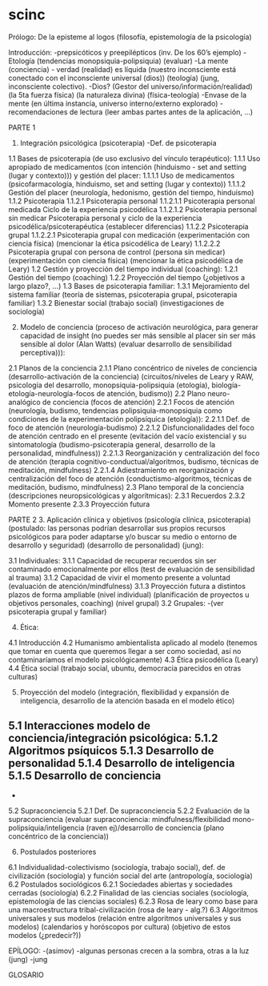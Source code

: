 # scinc
 
Prólogo:
De la episteme al logos (filosofía, epistemología de la psicología)

Introducción:
-prepsicóticos y preepilépticos (inv. De los 60’s ejemplo)
-Etología (tendencias monopsiquia-polipsiquia) (evaluar)
-La mente (conciencia) - verdad (realidad) es líquida (nuestro inconsciente está conectado con el inconsciente universal (dios)) (teología) (jung, inconsciente colectivo).
-Dios? (Gestor del universo/información/realidad) (la 5ta fuerza física) (la naturaleza divina) (física-teología)
-Envase de la mente (en última instancia, universo interno/externo explorado)
-recomendaciones de lectura (leer ambas partes antes de la aplicación, ...)
 
PARTE 1
1. Integración psicológica (psicoterapia)
-Def. de psicoterapia

1.1 Bases de psicoterapia (de uso exclusivo del vínculo terapéutico):
1.1.1 Uso apropiado de medicamentos (con intención (hinduismo - set and setting (lugar y contexto))) y gestión del placer:
1.1.1.1 Uso de medicamentos (psicofarmacología, hinduismo, set and setting (lugar y contexto))
1.1.1.2 Gestión del placer (neurología, hedonismo, gestión del tiempo, hinduismo)
1.1.2 Psicoterapia
1.1.2.1 Psicoterapia personal
1.1.2.1.1 Psicoterapia personal medicada
Ciclo de la experiencia psicodélica
1.1.2.1.2 Psicoterapia personal sin medicar
Psicoterapia personal y ciclo de la experiencia psicodélica/psicoterapéutica (establecer diferencias)
1.1.2.2 Psicoterapia grupal
1.1.2.2.1 Psicoterapia grupal con medicación (experimentación con ciencia física) (mencionar la ética psicodélica de Leary)
1.1.2.2.2 Psicoterapia grupal con persona de control (persona sin medicar) (experimentación con ciencia física) (mencionar la ética psicodélica de Leary)
1.2 Gestión y proyección del tiempo individual (coaching):
1.2.1 Gestión del tiempo (coaching)
1.2.2 Proyección del tiempo (¿objetivos a largo plazo?, ...)
1.3 Bases de psicoterapia familiar:
1.3.1 Mejoramiento del sistema familiar (teoría de sistemas, psicoterapia grupal, psicoterapia familiar)
1.3.2 Bienestar social (trabajo social) (investigaciones de sociología)

2. Modelo de conciencia (proceso de activación neurológica, para generar capacidad de insight (no puedes ser más sensible al placer sin ser más sensible al dolor (Alan Watts) (evaluar desarrollo de sensibilidad perceptiva))):

2.1 Planos de la conciencia
2.1.1 Plano concéntrico de niveles de conciencia (desarrollo-activación de la conciencia) (circuitos/niveles de Leary y RAW, psicología del desarrollo, monopsiquia-polipsiquia (etología), biología-etología-neurología-focos de atención, budismo))
2.2 Plano neuro-analógico de conciencia (focos de atención)
2.2.1 Focos de atención (neurología, budismo, tendencias polipsiquia-monopsiquia como condiciones de la experimentación polipsíquica (etología)):
2.2.1.1 Def. de foco de atención (neurología-budismo)
2.2.1.2 Disfuncionalidades del foco de atención centrado en el presente (evitación del vacío existencial y su sintomatología (budismo-psicoterapia general, desarrollo de la personalidad, mindfulness))
2.2.1.3 Reorganización y centralización del foco de atención (terapia cognitivo-conductual/algoritmos, budismo, técnicas de meditación, mindfulness)
2.2.1.4 Adiestramiento en reorganización y centralización del foco de atención (conductismo-algoritmos, técnicas de meditación, budismo, mindfulness)
2.3 Plano temporal de la conciencia (descripciones neuropsicológicas y algorítmicas):
2.3.1 Recuerdos
2.3.2 Momento presente
2.3.3 Proyección futura

PARTE 2
3. Aplicación clínica y objetivos (psicología clínica, psicoterapia) (postulado: las personas podrían desarrollar sus propios recursos psicológicos para poder adaptarse y/o buscar su medio o entorno de desarrollo y seguridad) (desarrollo de personalidad) (jung):

3.1 Individuales:
3.1.1 Capacidad de recuperar recuerdos sin ser contaminado emocionalmente por ellos (test de evaluación de sensibilidad al trauma)
3.1.2 Capacidad de vivir el momento presente a voluntad (evaluación de atención/mindfulness)
3.1.3 Proyección futura a distintos plazos de forma ampliable (nivel individual) (planificación de proyectos u objetivos personales, coaching) (nivel grupal)
3.2 Grupales:
-(ver psicoterapia grupal y familiar)

4. Ética:

4.1 Introducción
4.2 Humanismo ambientalista aplicado al modelo (tenemos que tomar en cuenta que queremos llegar a ser como sociedad, así no contaminaríamos el modelo psicológicamente)
4.3 Ética psicodélica (Leary)
4.4 Ética social (trabajo social, ubuntu, democracia parecidos en otras culturas)

5. Proyección del modelo (integración, flexibilidad y expansión de inteligencia, desarrollo de la atención basada en el modelo ético)

5.1 Interacciones modelo de conciencia/integración psicológica:
5.1.2 Algoritmos psíquicos
5.1.3 Desarrollo de personalidad
5.1.4 Desarrollo de inteligencia
5.1.5 Desarrollo de conciencia
-
-
5.2 Supraconciencia
5.2.1 Def. De supraconciencia
5.2.2 Evaluación de la supraconciencia (evaluar supraconciencia: mindfulness/flexibilidad mono-polipsíquia/inteligencia (raven ej)/desarrollo de conciencia (plano concéntrico de la conciencia))

6. Postulados posteriores

6.1 Individualidad-colectivismo (sociología, trabajo social), def. de civilización (sociología) y función social del arte (antropología, sociología)
6.2 Postulados sociológicos
6.2.1 Sociedades abiertas y sociedades cerradas (sociología)
6.2.2 Finalidad de las ciencias sociales (sociología, epistemología de las ciencias sociales)
6.2.3 Rosa de leary como base para una macroestructura tribal-civilización (rosa de leary - alg.?)
6.3 Algoritmos universales y sus modelos (relación entre algoritmos universales y sus modelos) (calendarios y horóscopos por cultura) (objetivo de estos modelos (¿predecir?))


EPÍLOGO:
-(asimov)
-algunas personas crecen a la sombra, otras a la luz (jung)
-jung
 
GLOSARIO